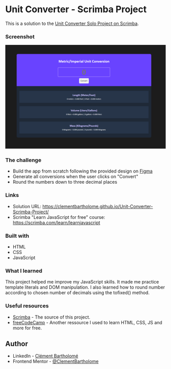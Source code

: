 # Unit Converter - Scrimba Project
This is a solution to the [Unit Converter Solo Project on Scrimba](https://scrimba.com/learn/learnjavascript/solo-project-unit-converter-cz9aPNSr). 

### Screenshot

![](images/screen.png)

### The challenge

- Build the app from scratch following the provided design on [Figma](https://www.figma.com/file/cqtGul0V8RFXY4vTcIv1Kc/Unit-Conversion?node-id=0%3A1&t=Nwv5BFjVGby0DIly-0)
- Generate all conversions when the user clicks on "Convert"
- Round the numbers down to three decimal places

### Links

- Solution URL: https://clementbartholome.github.io/Unit-Converter-Scrimba-Project/
- Scrimba "Learn JavaScript for free" course: https://scrimba.com/learn/learnjavascript

### Built with

- HTML
- CSS
- JavaScript

### What I learned

This project helped me improve my JavaScript skills. It made me practice template literals and DOM manipulation. I also learned how to round number according to chosen number of decimals using the tofixed() method. 

### Useful resources

- [Scrimba](https://scrimba.com/dashboard#overview) - The source of this project.
- [freeCodeCamp](https://www.freecodecamp.org/learn/) - Another ressource I used to learn HTML, CSS, JS and more for free. 


## Author

- LinkedIn - [Clément Bartholomé](https://www.linkedin.com/in/clementbartholome/)
- Frontend Mentor - [@ClementBartholome](https://www.frontendmentor.io/profile/ClementBartholome)
